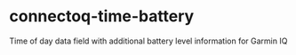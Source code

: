 # connectoq-time-battery
Time of day data field with additional battery level information for Garmin IQ
